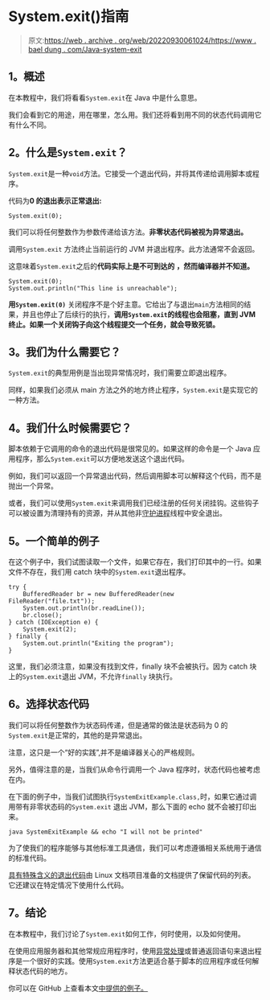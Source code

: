 # System.exit()指南

> 原文:[https://web . archive . org/web/20220930061024/https://www . bael dung . com/Java-system-exit](https://web.archive.org/web/20220930061024/https://www.baeldung.com/java-system-exit)

## **1。概述**

在本教程中，我们将看看`System.exit`在 Java 中是什么意思。

我们会看到它的用途，用在哪里，怎么用。我们还将看到用不同的状态代码调用它有什么不同。

## **2。什么是`System.exit`？**

`System.exit`是一种`void`方法。它接受一个退出代码，并将其传递给调用脚本或程序。

代码为**0 的退出表示正常退出:**

```
System.exit(0);
```

我们可以将任何整数作为参数传递给该方法。**非零状态代码被视为异常退出。**

调用`System.exit` 方法终止当前运行的 JVM 并退出程序。此方法通常不会返回。

这意味着`System.exit`之后的**代码实际上是不可到达的** **，然而编译器并不知道。**

```
System.exit(0);
System.out.println("This line is unreachable");
```

**用`System.exit(0)`** 关闭程序不是个好主意。它给出了与退出`main`方法相同的结果，并且也停止了后续行的执行，**调用`System.exit`的线程也会阻塞，直到 JVM 终止。如果一个关闭钩子向这个线程提交一个任务，就会导致死锁。**

## **3。我们为什么需要它？**

`System.exit`的典型用例是当出现异常情况时，我们需要立即退出程序。

同样，如果我们必须从 main 方法之外的地方终止程序，`System.exit`是实现它的一种方法。

## **4。我们什么时候需要它？**

脚本依赖于它调用的命令的退出代码是很常见的。如果这样的命令是一个 Java 应用程序，那么`System.exit`可以方便地发送这个退出代码。

例如，我们可以返回一个异常退出代码，然后调用脚本可以解释这个代码，而不是抛出一个异常。

或者，我们可以使用`System.exit`来调用我们已经注册的任何关闭挂钩。这些钩子可以被设置为清理持有的资源，并从其他非[守护进程](/web/20221023124834/https://www.baeldung.com/java-daemon-thread)线程中安全退出。

## **5。一个简单的例子**

在这个例子中，我们试图读取一个文件，如果它存在，我们打印其中的一行。如果文件不存在，我们用 catch 块中的`System.exit`退出程序。

```
try {
    BufferedReader br = new BufferedReader(new FileReader("file.txt"));
    System.out.println(br.readLine());
    br.close();
} catch (IOException e) {
    System.exit(2);
} finally {
    System.out.println("Exiting the program");
}
```

这里，我们必须注意，如果没有找到文件，finally 块不会被执行。因为 catch 块上的`System.exit`退出 JVM，不允许`finally` 块执行。

## **6。选择状态代码**

我们可以将任何整数作为状态码传递，但是通常的做法是状态码为 0 的`System.exit`是正常的，其他的是异常退出。

注意，这只是一个“好的实践”,并不是编译器关心的严格规则。

另外，值得注意的是，当我们从命令行调用一个 Java 程序时，状态代码也被考虑在内。

在下面的例子中，当我们试图执行`SystemExitExample.class,`时，如果它通过调用带有非零状态码的`System.exit` 退出 JVM，那么下面的 echo 就不会被打印出来。

```
java SystemExitExample && echo "I will not be printed"
```

为了使我们的程序能够与其他标准工具通信，我们可以考虑遵循相关系统用于通信的标准代码。

[具有特殊含义的退出代码](https://web.archive.org/web/20221023124834/https://tldp.org/LDP/abs/html/exitcodes.html)由 Linux 文档项目准备的文档提供了保留代码的列表。它还建议在特定情况下使用什么代码。

## **7。结论**

在本教程中，我们讨论了`System.exit`如何工作，何时使用，以及如何使用。

在使用应用服务器和其他常规应用程序时，使用[异常处理](/web/20221023124834/https://www.baeldung.com/java-exceptions)或普通返回语句来退出程序是一个很好的实践。使用`System.exit`方法更适合基于脚本的应用程序或任何解释状态代码的地方。

你可以在 GitHub 上查看本文[中提供的例子。](https://web.archive.org/web/20221023124834/https://github.com/eugenp/tutorials/tree/master/core-java-modules/core-java-jvm)